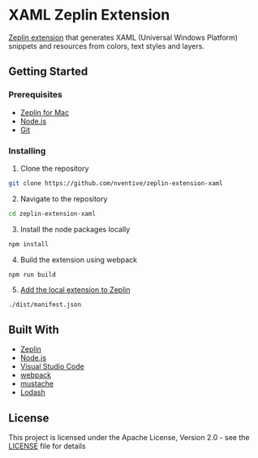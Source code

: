 # XAML Zeplin Extension

[Zeplin extension](https://extensions.zeplin.io/) that generates XAML (Universal Windows Platform) snippets and resources from colors, text styles and layers.

## Getting Started

### Prerequisites

* [Zeplin for Mac](https://support.zeplin.io/quick-start/downloading-mac-and-windows-apps)
* [Node.js](https://nodejs.org/en/)
* [Git](https://git-scm.com/downloads)

### Installing

1. Clone the repository

```bash
git clone https://github.com/nventive/zeplin-extension-xaml
```

2. Navigate to the repository

```bash
cd zeplin-extension-xaml
```

3. Install the node packages locally

```bash
npm install
```

4. Build the extension using webpack

```bash
npm run build
```

5.  [Add the local extension to Zeplin](https://github.com/zeplin/zeplin-extension-documentation/blob/master/tutorial.md)

```
./dist/manifest.json
```

## Built With

* [Zeplin](https://zeplin.io/)
* [Node.js](https://nodejs.org/en/)
* [Visual Studio Code](https://code.visualstudio.com/)
* [webpack](https://webpack.js.org/)
* [mustache](https://mustache.github.io/)
* [Lodash](https://lodash.com/)

## License

This project is licensed under the Apache License, Version 2.0 - see the [LICENSE](LICENSE) file for details